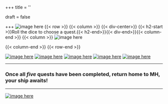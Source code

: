 +++
title = ''

draft = false


+++
![image here](../images/explorer.png#center)
{{< row >}}
{{< column >}}
{{< div-center>}} {{< h2-start >}}Roll the dice to choose a quest.{{< h2-end>}}{{< div-end>}}{{< column-end >}}
{{< column >}}
![image here](../images/dice.png#center)

{{< column-end >}}
{{< row-end >}}

[![image here](../images/explorer-1.png#center)](../explorer-1)
[![image here](../images/explorer-2.png#center)](../explorer-2)
[![image here](../images/explorer-3.png#center)](../explorer-3)
[![image here](../images/explorer-4.png#center)](../explorer-4)
[![image here](../images/explorer-5.png#center)](../explorer-5)
___

### Once all ***five*** quests have been completed, return home to MH, your ship awaits!

___

[![image here](../images/lost-icon.png#center)](../lost)
